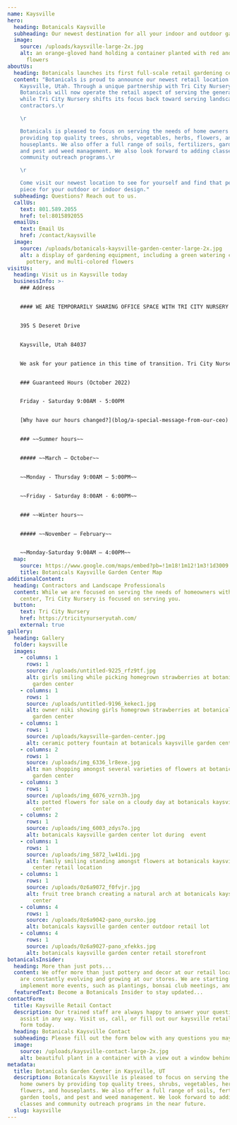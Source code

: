 ```yaml
---
name: Kaysville
hero:
  heading: Botanicals Kaysville
  subheading: Our newest destination for all your indoor and outdoor gardening needs
  image:
    source: /uploads/kaysville-large-2x.jpg
    alt: an orange-gloved hand holding a container planted with red and yellow
      flowers
aboutUs:
  heading: Botanicals launches its first full-scale retail gardening center
  content: "Botanicals is proud to announce our newest retail location in
    Kaysville, Utah. Through a unique partnership with Tri City Nursery,
    Botanicals will now operate the retail aspect of serving the general public,
    while Tri City Nursery shifts its focus back toward serving landscapers and
    contractors.\r

    \r

    Botanicals is pleased to focus on serving the needs of home owners in
    providing top quality trees, shrubs, vegetables, herbs, flowers, and
    houseplants. We also offer a full range of soils, fertilizers, garden tools,
    and pest and weed management. We also look forward to adding classes and
    community outreach programs.\r

    \r

    Come visit our newest location to see for yourself and find that perfect
    piece for your outdoor or indoor design."
  subheading: Questions? Reach out to us.
  callUs:
    text: 801.589.2055
    href: tel:8015892055
  emailUs:
    text: Email Us
    href: /contact/kaysville
  image:
    source: /uploads/botanicals-kaysville-garden-center-large-2x.jpg
    alt: a display of gardening equipment, including a green watering can, shovels,
      pottery, and multi-colored flowers
visitUs:
  heading: Visit us in Kaysville today
  businessInfo: >-
    ### Address


    #### WE ARE TEMPORARILY SHARING OFFICE SPACE WITH TRI CITY NURSERY


    395 S Deseret Drive


    Kaysville, Utah 84037


    We ask for your patience in this time of transition. Tri City Nursery is in the process of building a new office space nearby. We will update you as soon as their move is permanent.


    ### Guaranteed Hours (October 2022)


    F﻿riday - Saturday 9:00AM - 5:00PM


    [W﻿hy have our hours changed?](blog/a-special-message-from-our-ceo)


    ### ~~Summer hours~~


    ##### ~~March – October~~


    ~~Monday - Thursday 9:00AM – 5:00PM~~


    ~~Friday - Saturday 8:00AM - 6:00PM~~


    ### ~~Winter hours~~


    ##### ~~November – February~~


    ~~Monday-Saturday 9:00AM – 4:00PM~~
  map:
    source: https://www.google.com/maps/embed?pb=!1m18!1m12!1m3!1d3009.776193650648!2d-111.95259928428062!3d41.030152126026806!2m3!1f0!2f0!3f0!3m2!1i1024!2i768!4f13.1!3m3!1m2!1s0x8752ff4aeab7a34d%3A0x8e6b53cc30854ea8!2sBotanicals!5e0!3m2!1sen!2sus!4v1616472731580!5m2!1sen!2sus
    title: Botanicals Kaysville Garden Center Map
additionalContent:
  heading: Contractors and Landscape Professionals
  content: While we are focused on serving the needs of homeowners with the garden
    center, Tri City Nursery is focused on serving you.
  button:
    text: Tri City Nursery
    href: https://tricitynurseryutah.com/
    external: true
gallery:
  heading: Gallery
  folder: kaysville
  images:
    - columns: 1
      rows: 1
      source: /uploads/untitled-9225_rfz9tf.jpg
      alt: girls smiling while picking homegrown strawberries at botanicals kaysville
        garden center
    - columns: 1
      rows: 1
      source: /uploads/untitled-9196_kekec1.jpg
      alt: owner niki showing girls homegrown strawberries at botanicals kaysville
        garden center
    - columns: 1
      rows: 1
      source: /uploads/kaysville-garden-center.jpg
      alt: ceramic pottery fountain at botanicals kaysville garden center
    - columns: 2
      rows: 1
      source: /uploads/img_6336_lr8exe.jpg
      alt: man shopping amongst several varieties of flowers at botanicals kaysville
        garden center
    - columns: 3
      rows: 1
      source: /uploads/img_6076_vzrn3h.jpg
      alt: potted flowers for sale on a cloudy day at botanicals kaysville garden
        center
    - columns: 2
      rows: 1
      source: /uploads/img_6003_zdys7o.jpg
      alt: botanicals kaysville garden center lot during  event
    - columns: 1
      rows: 1
      source: /uploads/img_5872_lw41di.jpg
      alt: family smiling standing amongst flowers at botanicals kaysville garden
        center retail location
    - columns: 1
      rows: 1
      source: /uploads/0z6a9072_f0fvjr.jpg
      alt: fruit tree branch creating a natural arch at botanicals kaysville garden
        center
    - columns: 4
      rows: 1
      source: /uploads/0z6a9042-pano_oursko.jpg
      alt: botanicals kaysville garden center outdoor retail lot
    - columns: 4
      rows: 1
      source: /uploads/0z6a9027-pano_xfekks.jpg
      alt: botanicals kaysville garden center retail storefront
botanicalsInsider:
  heading: More than just pots...
  content: We offer more than just pottery and decor at our retail locations. We
    are constantly evolving and growing at our stores. We are starting to
    implement more events, such as plantings, bonsai club meetings, and more.
  featuredText: Become a Botanicals Insider to stay updated...
contactForm:
  title: Kaysville Retail Contact
  description: Our trained staff are always happy to answer your questions or
    assist in any way. Visit us, call, or fill out our kaysville retail contact
    form today.
  heading: Botanicals Kaysville Contact
  subheading: Please fill out the form below with any questions you may have
  image:
    source: /uploads/kaysville-contact-large-2x.jpg
    alt: beautiful plant in a container with a view out a window behind it
metadata:
  title: Botanicals Garden Center in Kaysville, UT
  description: Botanicals Kaysville is pleased to focus on serving the needs of
    home owners by providing top quality trees, shrubs, vegetables, herbs,
    flowers, and houseplants. We also offer a full range of soils, fertilizers,
    garden tools, and pest and weed management. We look forward to adding
    classes and community outreach programs in the near future.
  slug: kaysville
---
```

